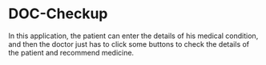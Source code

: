 # DOC-Checkup

In this application, the patient can enter the details of his medical condition, and then the doctor just has to click some buttons to check the details of the patient and recommend medicine.
